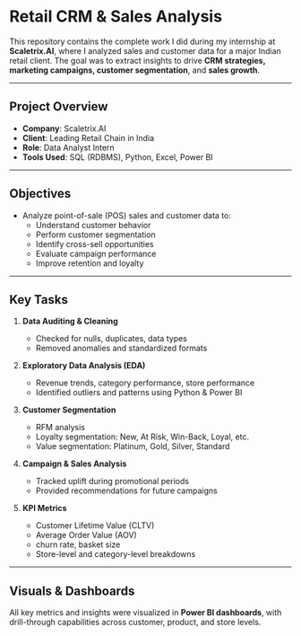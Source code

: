# Retail CRM & Sales Analysis
This repository contains the complete work I did during my internship at **Scaletrix.AI**, where I analyzed sales and customer data for a major Indian retail client. The goal was to extract insights to drive **CRM strategies, marketing campaigns, customer segmentation**, and **sales growth**.

---

##  Project Overview

- **Company**: Scaletrix.AI
- **Client**: Leading Retail Chain in India
- **Role**: Data Analyst Intern
- **Tools Used**: SQL (RDBMS), Python, Excel, Power BI

---

##  Objectives

- Analyze point-of-sale (POS) sales and customer data to:
  - Understand customer behavior
  - Perform customer segmentation
  - Identify cross-sell opportunities
  - Evaluate campaign performance
  - Improve retention and loyalty

---

##  Key Tasks

1. **Data Auditing & Cleaning**
   - Checked for nulls, duplicates, data types
   - Removed anomalies and standardized formats

2. **Exploratory Data Analysis (EDA)**
   - Revenue trends, category performance, store performance
   - Identified outliers and patterns using Python & Power BI

3. **Customer Segmentation**
   - RFM analysis
   - Loyalty segmentation: New, At Risk, Win-Back, Loyal, etc.
   - Value segmentation: Platinum, Gold, Silver, Standard

4. **Campaign & Sales Analysis**
   - Tracked uplift during promotional periods
   - Provided recommendations for future campaigns

5. **KPI Metrics**
   - Customer Lifetime Value (CLTV)
   - Average Order Value (AOV)
   - churn rate, basket size
   - Store-level and category-level breakdowns

---

## Visuals & Dashboards

All key metrics and insights were visualized in **Power BI dashboards**, with drill-through capabilities across customer, product, and store levels.





